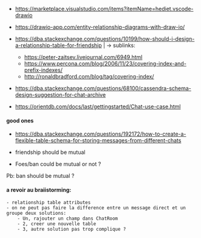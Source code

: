 - https://marketplace.visualstudio.com/items?itemName=hediet.vscode-drawio

- https://drawio-app.com/entity-relationship-diagrams-with-draw-io/

- https://dba.stackexchange.com/questions/10199/how-should-i-design-a-relationship-table-for-friendship
|
 -> sublinks:
    - https://peter-zaitsev.livejournal.com/6949.html
    - https://www.percona.com/blog/2006/11/23/covering-index-and-prefix-indexes/
    - http://ronaldbradford.com/blog/tag/covering-index/

- https://dba.stackexchange.com/questions/68100/cassendra-schema-design-suggestion-for-chat-archive
- https://orientdb.com/docs/last/gettingstarted/Chat-use-case.html

#### good ones
- https://dba.stackexchange.com/questions/192172/how-to-create-a-flexible-table-schema-for-storing-messages-from-different-chats

- friendship should be mutual
- Foes/ban could be mutual or not ?

Pb: ban should be mutual ?

#### a revoir au braiistorming:
    - relationship table attributes
    - on ne peut pas faire la difference entre un message direct et un groupe deux solutions:
        - Un, rajouter un champ dans ChatRoom
        - 2, creer une nouvelle table
        - 3, autre solution pas trop complique ?


